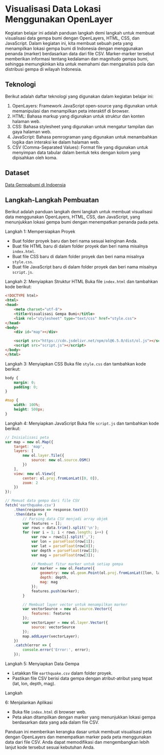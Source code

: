 # Visualisasi Data Lokasi Menggunakan OpenLayer

Kegiatan belajar ini adalah panduan langkah demi langkah untuk membuat visualisasi data gempa bumi dengan OpenLayers, HTML, CSS, dan JavaScript. Dalam kegiatan ini, kita membuat sebuah peta yang menampilkan lokasi gempa bumi di Indonesia dengan menggunakan penanda (marker) berdasarkan data dari file CSV. Marker-marker tersebut memberikan informasi tentang kedalaman dan magnitudo gempa bumi, sehingga memungkinkan kita untuk memahami dan menganalisis pola dan distribusi gempa di wilayah Indonesia.

## Teknologi
Berikut adalah daftar teknologi yang digunakan dalam kegiatan belajar ini:

1. OpenLayers: Framework JavaScript open-source yang digunakan untuk memanipulasi dan menampilkan peta interaktif di browser.
2. HTML: Bahasa markup yang digunakan untuk struktur dan konten halaman web.
3. CSS: Bahasa stylesheet yang digunakan untuk mengatur tampilan dan gaya halaman web.
4. JavaScript: Bahasa pemrograman yang digunakan untuk menambahkan logika dan interaksi ke dalam halaman web.
5. CSV (Comma-Separated Values): Format file yang digunakan untuk menyimpan data tabular dalam bentuk teks dengan kolom yang dipisahkan oleh koma.

## Dataset

[Data Gempabumi di Indoensia](https://www.kaggle.com/datasets/kekavigi/earthquakes-in-indonesia)


## Langkah-Langkah Pembuatan


Berikut adalah panduan langkah demi langkah untuk membuat visualisasi data menggunakan OpenLayers, HTML, CSS, dan JavaScript, yang menunjukkan lokasi gempa bumi dengan menempatkan penanda pada peta.

Langkah 1: Mempersiapkan Proyek
- Buat folder proyek baru dan beri nama sesuai keinginan Anda.
- Buat file HTML baru di dalam folder proyek dan beri nama misalnya `index.html`.
- Buat file CSS baru di dalam folder proyek dan beri nama misalnya `style.css`.
- Buat file JavaScript baru di dalam folder proyek dan beri nama misalnya `script.js`.

Langkah 2: Menyiapkan Struktur HTML
Buka file `index.html` dan tambahkan kode berikut:

```html
<!DOCTYPE html>
<html>
<head>
    <meta charset="utf-8">
    <title>Visualisasi Gempa Bumi</title>
    <link rel="stylesheet" type="text/css" href="style.css">
</head>
<body>
    <div id="map"></div>

    <script src="https://cdn.jsdelivr.net/npm/ol@6.5.0/dist/ol.js"></script>
    <script src="script.js"></script>
</body>
</html>
```

Langkah 3: Menyiapkan CSS
Buka file `style.css` dan tambahkan kode berikut:

```css
body {
    margin: 0;
    padding: 0;
}

#map {
    width: 100%;
    height: 500px;
}
```

Langkah 4: Menyiapkan JavaScript
Buka file `script.js` dan tambahkan kode berikut:

```javascript
// Inisialisasi peta
var map = new ol.Map({
    target: 'map',
    layers: [
        new ol.layer.Tile({
            source: new ol.source.OSM()
        })
    ],
    view: new ol.View({
        center: ol.proj.fromLonLat([0, 0]),
        zoom: 2
    })
});

// Memuat data gempa dari file CSV
fetch('earthquake.csv')
    .then(response => response.text())
    .then(data => {
        // Parsing data CSV menjadi array objek
        var features = [];
        var rows = data.trim().split('\n');
        for (var i = 1; i < rows.length; i++) {
            var row = rows[i].split(',');
            var lon = parseFloat(row[1]);
            var lat = parseFloat(row[0]);
            var depth = parseFloat(row[2]);
            var mag = parseFloat(row[3]);

            // Membuat fitur marker untuk setiap gempa
            var marker = new ol.Feature({
                geometry: new ol.geom.Point(ol.proj.fromLonLat([lon, lat])),
                depth: depth,
                mag: mag
            });
            features.push(marker);
        }

        // Membuat layer vector untuk menampilkan marker
        var vectorSource = new ol.source.Vector({
            features: features
        });
        var vectorLayer = new ol.layer.Vector({
            source: vectorSource
        });
        map.addLayer(vectorLayer);
    })
    .catch(error => {
        console.error('Error:', error);
    });
```

Langkah 5: Menyiapkan Data Gempa
- Letakkan file `earthquake.csv` dalam folder proyek.
- Pastikan file CSV berisi data gempa dengan atribut-atribut yang tepat (lat, lon, depth, mag).

Langkah 

6: Menjalankan Aplikasi
- Buka file `index.html` di browser web.
- Peta akan ditampilkan dengan marker yang menunjukkan lokasi gempa berdasarkan data yang ada dalam file CSV.

Panduan ini memberikan kerangka dasar untuk membuat visualisasi peta dengan OpenLayers dan menempatkan marker pada peta menggunakan data dari file CSV. Anda dapat memodifikasi dan mengembangkan lebih lanjut kode tersebut sesuai kebutuhan Anda.
